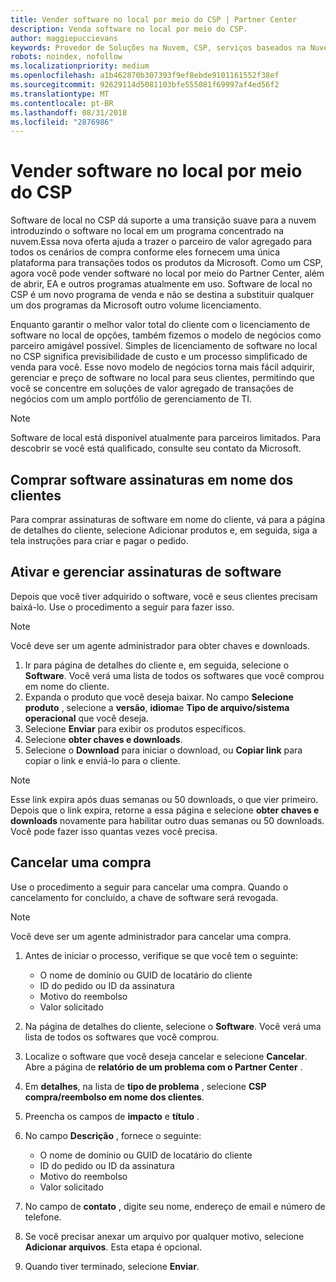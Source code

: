 ```yaml
---
title: Vender software no local por meio do CSP | Partner Center
description: Venda software no local por meio do CSP.
author: maggiepuccievans
keywords: Provedor de Soluções na Nuvem, CSP, serviços baseados na Nuvem, Azure, Office 365, Dynamics, parceiro CSP, vender no CSP, parceiro direto, parceiro CSP direto, revendedor CSP indireto, CSP direto, CSP indireto, modelo direto, modelo indireto, revendedor indireto, provedor indireto, provedor, distribuidor, programa provedor de soluções na nuvem
robots: noindex, nofollow
ms.localizationpriority: medium
ms.openlocfilehash: a1b462870b307393f9ef8ebde9101161552f38ef
ms.sourcegitcommit: 92629114d5081103bfe555081f69997af4ed56f2
ms.translationtype: MT
ms.contentlocale: pt-BR
ms.lasthandoff: 08/31/2018
ms.locfileid: "2876986"
---
```

# <a name="sell-on-premise-software-through-csp"></a>Vender software no local por meio do CSP

Software de local no CSP dá suporte a uma transição suave para a nuvem introduzindo o software no local em um programa concentrado na nuvem.Essa nova oferta ajuda a trazer o parceiro de valor agregado para todos os cenários de compra conforme eles fornecem uma única plataforma para transações todos os produtos da Microsoft. Como um CSP, agora você pode vender software no local por meio do Partner Center, além de abrir, EA e outros programas atualmente em uso. Software de local no CSP é um novo programa de venda e não se destina a substituir qualquer um dos programas da Microsoft outro volume licenciamento. 
 
Enquanto garantir o melhor valor total do cliente com o licenciamento de software no local de opções, também fizemos o modelo de negócios como parceiro amigável possível. Simples de licenciamento de software no local no CSP significa previsibilidade de custo e um processo simplificado de venda para você. Esse novo modelo de negócios torna mais fácil adquirir, gerenciar e preço de software no local para seus clientes, permitindo que você se concentre em soluções de valor agregado de transações de negócios com um amplo portfólio de gerenciamento de TI. 

>[!NOTE]
>Software de local está disponível atualmente para parceiros limitados. Para descobrir se você está qualificado, consulte seu contato da Microsoft. 


## <a name="buy-software-subscriptions-on-behalf-of-customers"></a>Comprar software assinaturas em nome dos clientes

Para comprar assinaturas de software em nome do cliente, vá para a página de detalhes do cliente, selecione Adicionar produtos e, em seguida, siga a tela instruções para criar e pagar o pedido.

## <a name="activate-and-manage-software-subscriptions"></a>Ativar e gerenciar assinaturas de software

Depois que você tiver adquirido o software, você e seus clientes precisam baixá-lo. Use o procedimento a seguir para fazer isso. 

>[!NOTE]
>Você deve ser um agente administrador para obter chaves e downloads. 

1. Ir para página de detalhes do cliente e, em seguida, selecione o **Software**. Você verá uma lista de todos os softwares que você comprou em nome do cliente. 
2.  Expanda o produto que você deseja baixar. No campo **Selecione produto** , selecione a **versão**, **idioma**e **Tipo de arquivo/sistema operacional** que você deseja. 
3.  Selecione **Enviar** para exibir os produtos específicos. 
4.  Selecione **obter chaves e downloads**. 
5.  Selecione o **Download** para iniciar o download, ou **Copiar link** para copiar o link e enviá-lo para o cliente. 

>[!NOTE]
>Esse link expira após duas semanas ou 50 downloads, o que vier primeiro. Depois que o link expira, retorne a essa página e selecione **obter chaves e downloads** novamente para habilitar outro duas semanas ou 50 downloads. Você pode fazer isso quantas vezes você precisa. 


## <a name="cancel-a-purchase"></a>Cancelar uma compra
Use o procedimento a seguir para cancelar uma compra. Quando o cancelamento for concluído, a chave de software será revogada. 

>[!NOTE]
>Você deve ser um agente administrador para cancelar uma compra. 

1.  Antes de iniciar o processo, verifique se que você tem o seguinte: 
    -   O nome de domínio ou GUID de locatário do cliente
    -   ID do pedido ou ID da assinatura
    -   Motivo do reembolso
    -   Valor solicitado

2.  Na página de detalhes do cliente, selecione o **Software**. Você verá uma lista de todos os softwares que você comprou. 

3.  Localize o software que você deseja cancelar e selecione **Cancelar**. Abre a página de **relatório de um problema com o Partner Center** . 

4.  Em **detalhes**, na lista de **tipo de problema** , selecione **CSP compra/reembolso em nome dos clientes**.

5.  Preencha os campos de **impacto** e **título** . 

6.  No campo **Descrição** , fornece o seguinte: 
    -   O nome de domínio ou GUID de locatário do cliente
    -   ID do pedido ou ID da assinatura
    -   Motivo do reembolso
    -   Valor solicitado

7.  No campo de **contato** , digite seu nome, endereço de email e número de telefone. 

8.  Se você precisar anexar um arquivo por qualquer motivo, selecione **Adicionar arquivos**. Esta etapa é opcional. 

9.  Quando tiver terminado, selecione **Enviar**.